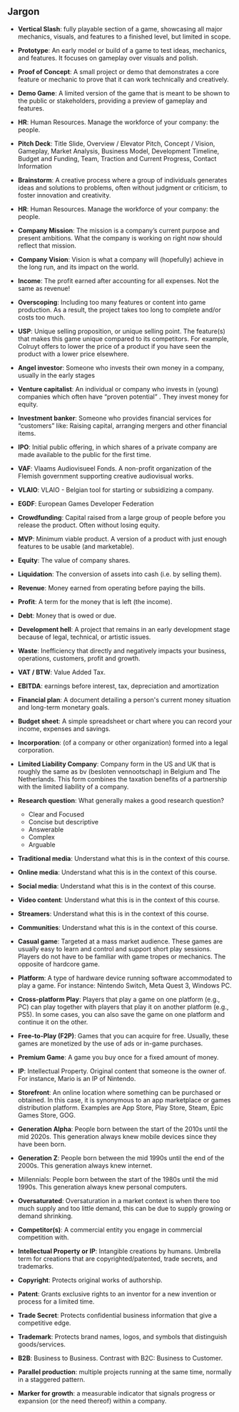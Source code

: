 <link rel="stylesheet" href="../style.css">

## Jargon

- **Vertical Slash**: fully playable section of a game, showcasing all major mechanics, visuals, and features to a finished level, but limited in scope.

- **Prototype**: An early model or build of a game to test ideas, mechanics, and features. It focuses on gameplay over visuals and polish.

- **Proof of Concept**: A small project or demo that demonstrates a core feature or mechanic to prove that it can work technically and creatively.

- **Demo Game**: A limited version of the game that is meant to be shown to the public or stakeholders, providing a preview of gameplay and features.

- **HR**: Human Resources. Manage the workforce of your company: the people.

- **Pitch Deck**: Title Slide, Overview / Elevator Pitch, Concept / Vision, Gameplay, Market Analysis, Business Model, Development Timeline, Budget and Funding, Team, Traction and Current Progress, Contact Information

- **Brainstorm**: A creative process where a group of individuals generates ideas and solutions to problems, often without judgment or criticism, to foster innovation and creativity.

* **HR**: Human Resources. Manage the workforce of your company: the people.
* **Company Mission**: The mission is a company’s current purpose and present ambitions. What the company is working on right now should reflect that mission.
* **Company Vision**: Vision is what a company will (hopefully) achieve in the long run, and its impact on the world.
* **Income**: The profit earned after accounting for all expenses. Not the same as revenue!
* **Overscoping**: Including too many features or content into game production. As a result, the project takes too long to complete and/or costs too much.
* **USP**: Unique selling proposition, or unique selling point. The feature(s) that makes this game unique compared to its competitors. For example, Colruyt offers to lower the price of a product if you have seen the product with a lower price elsewhere.

* **Angel investor**: Someone who invests their own money in a company, usually in the early stages
* **Venture capitalist**: An individual or company who invests in (young) companies which often have “proven potential” . They invest money for equity.
* **Investment banker**: Someone who provides financial services for “customers” like: Raising capital, arranging mergers and  other financial items.
* **IPO**: Initial public offering, in which shares of a private company are made available to the public for the first time.
* **VAF**: Vlaams Audiovisueel Fonds. A non-profit organization of the Flemish government supporting creative audiovisual works.
* **VLAIO**: VLAIO - Belgian tool for starting or subsidizing a company.
* **EGDF**: European Games Developer Federation
* **Crowdfunding**: Capital raised from a large group of people before you release the product. Often without losing equity. 
* **MVP**: Minimum viable product. A version of a product with just enough features to be usable (and marketable).
* **Equity**: The value of company shares.
* **Liquidation**: The conversion of assets into cash (i.e. by selling them).
* **Revenue**: Money earned from operating before paying the bills.
* **Profit**: A term for the money that is left (the income).
* **Debt**: Money that is owed or due.

* **Development hell**: A project that remains in an early development stage because of legal, technical, or artistic issues.
* **Waste**: Inefficiency that directly and negatively impacts your business, operations, customers, profit and growth.
* **VAT / BTW**: Value Added Tax.
* **EBITDA**: earnings before interest, tax, depreciation and amortization
* **Financial plan**: A document detailing a person's current money situation and long-term monetary goals.
* **Budget sheet**: A simple spreadsheet or chart where you can record your income, expenses and savings.
* **Incorporation**: (of a company or other organization) formed into a legal corporation.
* **Limited Liability Company**: Company form in the US and UK that is roughly the same as bv (besloten vennootschap) in Belgium and The Netherlands. This form combines the taxation benefits of a partnership with the limited liability of a company.
* **Research question**: What generally makes a good research question?
  * Clear and Focused
  * Concise but descriptive
  * Answerable
  * Complex
  * Arguable

* **Traditional media**: Understand what this is in the context of this course.
* **Online media**: Understand what this is in the context of this course.
* **Social media**: Understand what this is in the context of this course.
* **Video content**: Understand what this is in the context of this course.
* **Streamers**: Understand what this is in the context of this course.
* **Communities**: Understand what this is in the context of this course.

* **Casual game**: Targeted at a mass market audience. These games are usually easy to learn and control and support short play sessions. Players do not have to be familiar with game tropes or mechanics. The opposite of hardcore game.
* **Platform**: A type of hardware device running software accommodated to play a game. For instance: Nintendo Switch, Meta Quest 3, Windows PC.
* **Cross-platform Play**: Players that play a game on one platform (e.g., PC) can play together with players that play it on another platform (e.g., PS5). In some cases, you can also save the game on one platform and continue it on the other.
* **Free-to-Play (F2P)**: Games that you can acquire for free. Usually, these games are monetized by the use of ads or in-game purchases.
* **Premium Game**: A game you buy once for a fixed amount of money.
* **IP**: Intellectual Property. Original content that someone is the owner of. For instance, Mario is an IP of Nintendo.
* **Storefront**: An online location where something can be purchased or obtained. In this case, it is synonymous to an app marketplace or games distribution platform. Examples are App Store, Play Store, Steam, Epic Games Store, GOG.
* **Generation Alpha**: People born between the start of the 2010s until the mid 2020s. This generation always knew mobile devices since they have been born.
* **Generation Z**: People born between the mid 1990s until the end of the 2000s. This generation always knew internet.
* Millennials: People born between the start of the 1980s until the mid 1990s. This generation always knew personal computers.
* **Oversaturated**: Oversaturation in a market context is when there too much supply and too little demand, this can be due to supply growing or demand shrinking.
* **Competitor(s)**: A commercial entity you engage in commercial competition with.

* **Intellectual Property or IP**: Intangible creations by humans. Umbrella term for creations that are copyrighted/patented, trade secrets, and trademarks.
* **Copyright**: Protects original works of authorship.
* **Patent**: Grants exclusive rights to an inventor for a new invention or process for a limited time.
* **Trade Secret**: Protects confidential business information that give a competitive edge.
* **Trademark**: Protects brand names, logos, and symbols that distinguish goods/services.
* **B2B**: Business to Business. Contrast with B2C: Business to Customer.
* **Parallel production**: multiple projects running at the same time, normally in a staggered pattern.
* **Marker for growth**: a measurable indicator that signals progress or expansion (or the need thereof) within a company.

